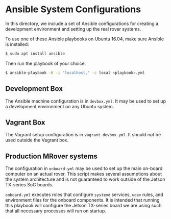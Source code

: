 # Ansible System Configurations

In this directory, we include a set of Ansible configurations for creating a
development environment and setting up the real rover systems.

To use one of these Ansible playbooks on Ubuntu 16.04, make sure Ansible is
installed:

```sh
$ sudo apt install ansible
```

Then run the playbook of your choice.
```sh
$ ansible-playbook -K -i "localhost," -c local <playbook>.yml
```

## Development Box

The Ansible machine configuration is in `devbox.yml`. It may be used to set up
a development environment on any Ubuntu system.

## Vagrant Box

The Vagrant setup configuration is in `vagrant_devbox.yml`. It should *not* be
used outside the Vagrant box.

## Production MRover systems

The configuration in `onboard.yml` may be used to set up the main on-board
computer on an actual rover. This script makes several assumptions about the
system architecture and is not guaranteed to work outside of the Jetson
TX-series SoC boards.

`onboard.yml` executes roles that configure `systemd` services, `udev` rules,
and environment files for the onboard components. It is intended that running
this playbook will configure the Jetson TX-series board we are using such that
all necessary processes will run on startup.
